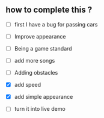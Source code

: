 ## how to complete this ?

- [ ] first I have a bug for passing cars 

- [ ] Improve appearance

- [ ] Being a game standard

- [ ] add more songs

- [ ] Adding obstacles

- [x] add speed

- [x] add simple appearance

- [ ] turn it into live demo 
